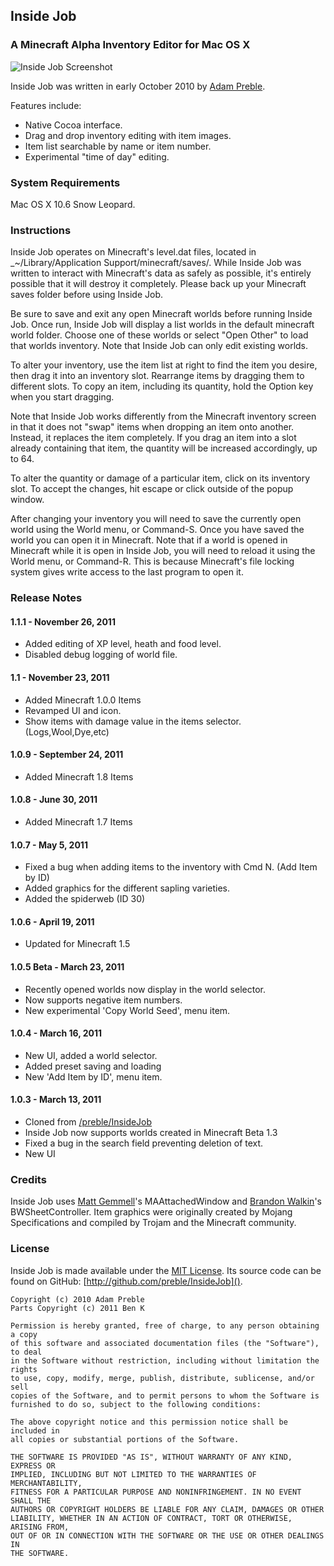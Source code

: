 ## Inside Job

### A Minecraft Alpha Inventory Editor for Mac OS X

![Inside Job Screenshot](http://mcspider.bzextreme.com/files/Inside%20Job%201.1.png)

Inside Job was written in early October 2010 by [Adam Preble](http://adampreble.net).

Features include:

- Native Cocoa interface.
- Drag and drop inventory editing with item images.
- Item list searchable by name or item number.
- Experimental "time of day" editing.

### System Requirements

Mac OS X 10.6 Snow Leopard.

### Instructions

Inside Job operates on Minecraft's level.dat files, located in _~/Library/Application Support/minecraft/saves/.  While Inside Job was written to interact with Minecraft's data as safely as possible, it's entirely possible that it will destroy it completely.  Please back up your Minecraft saves folder before using Inside Job.

Be sure to save and exit any open Minecraft worlds before running Inside Job.  Once run, Inside Job will display a list worlds in the default minecraft world folder. Choose one of these worlds or select "Open Other" to load that worlds inventory. Note that Inside Job can only edit existing worlds.

To alter your inventory, use the item list at right to find the item you desire, then drag it into an  inventory slot.  Rearrange items by dragging them to different slots.  To copy an item, including its quantity, hold the Option key when you start dragging.

Note that Inside Job works differently from the Minecraft inventory screen in that it does not "swap" items when dropping an item onto another.  Instead, it replaces the item completely.  If you drag an item into a slot already containing that item, the quantity will be increased accordingly, up to 64.

To alter the quantity or damage of a particular item, click on its inventory slot.  To accept the changes, hit escape or click outside of the popup window.

After changing your inventory you will need to save the currently open world using the World menu, or Command-S.  Once you have saved the world you can open it in Minecraft.  Note that if a world is opened in Minecraft while it is open in Inside Job, you will need to reload it using the World menu, or Command-R.  This is because Minecraft's file locking system gives write access to the last program to open it.

### Release Notes

#### 1.1.1 - November 26, 2011

- Added editing of XP level, heath and food level.
- Disabled debug logging of world file.

#### 1.1 - November 23, 2011

- Added Minecraft 1.0.0 Items
- Revamped UI and icon.
- Show items with damage value in the items selector. (Logs,Wool,Dye,etc)

#### 1.0.9 - September 24, 2011

- Added Minecraft 1.8 Items

#### 1.0.8 - June 30, 2011

- Added Minecraft 1.7 Items

#### 1.0.7 - May 5, 2011

- Fixed a bug when adding items to the inventory with Cmd N. (Add Item by ID)
- Added graphics for the different sapling varieties.
- Added the spiderweb (ID 30)

#### 1.0.6 - April 19, 2011

- Updated for Minecraft 1.5

#### 1.0.5 Beta - March 23, 2011

- Recently opened worlds now display in the world selector.
- Now supports negative item numbers.
- New experimental 'Copy World Seed', menu item.

#### 1.0.4 - March 16, 2011

- New UI, added a world selector.
- Added preset saving and loading
- New 'Add Item by ID', menu item.

#### 1.0.3 - March 13, 2011

- Cloned from [/preble/InsideJob](http://github.com/preble/InsideJob)
- Inside Job now supports worlds created in Minecraft Beta 1.3
- Fixed a bug in the search field preventing deletion of text.
- New UI

### Credits

Inside Job uses [Matt Gemmell](http://mattgemmell.com/)'s MAAttachedWindow and [Brandon Walkin](http://www.brandonwalkin.com/)'s BWSheetController.  Item graphics were originally created by Mojang Specifications and compiled by Trojam and the Minecraft community.

### License

Inside Job is made available under the [MIT License](http://www.opensource.org/licenses/mit-license.html).  Its source code can be found on GitHub: [http://github.com/preble/InsideJob]().

	Copyright (c) 2010 Adam Preble
	Parts Copyright (c) 2011 Ben K

	Permission is hereby granted, free of charge, to any person obtaining a copy
	of this software and associated documentation files (the "Software"), to deal
	in the Software without restriction, including without limitation the rights
	to use, copy, modify, merge, publish, distribute, sublicense, and/or sell
	copies of the Software, and to permit persons to whom the Software is
	furnished to do so, subject to the following conditions:

	The above copyright notice and this permission notice shall be included in
	all copies or substantial portions of the Software.

	THE SOFTWARE IS PROVIDED "AS IS", WITHOUT WARRANTY OF ANY KIND, EXPRESS OR
	IMPLIED, INCLUDING BUT NOT LIMITED TO THE WARRANTIES OF MERCHANTABILITY,
	FITNESS FOR A PARTICULAR PURPOSE AND NONINFRINGEMENT. IN NO EVENT SHALL THE
	AUTHORS OR COPYRIGHT HOLDERS BE LIABLE FOR ANY CLAIM, DAMAGES OR OTHER
	LIABILITY, WHETHER IN AN ACTION OF CONTRACT, TORT OR OTHERWISE, ARISING FROM,
	OUT OF OR IN CONNECTION WITH THE SOFTWARE OR THE USE OR OTHER DEALINGS IN
	THE SOFTWARE.
